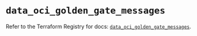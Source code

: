 # `data_oci_golden_gate_messages`

Refer to the Terraform Registry for docs: [`data_oci_golden_gate_messages`](https://registry.terraform.io/providers/oracle/oci/7.19.0/docs/data-sources/golden_gate_messages).
